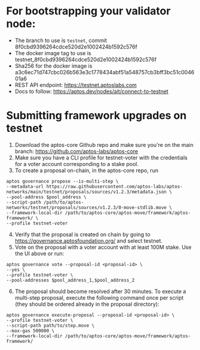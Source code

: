 # For bootstrapping your validator node:

- The branch to use is `testnet`, commit 8f0cbd9396264cdce520d2e1002424b1592c576f
- The docker image tag to use is testnet_8f0cbd9396264cdce520d2e1002424b1592c576f
- Sha256 for the docker image is a3c6ec71d747cbc026b563e3c1778434abf51a548757cb3bff3bc51c004601a6
- REST API endpoint: https://testnet.aptoslabs.com
- Docs to follow: https://aptos.dev/nodes/ait/connect-to-testnet

# Submitting framework upgrades on testnet
1. Download the aptos-core Github repo and make sure you're on the main branch: https://github.com/aptos-labs/aptos-core
2. Make sure you have a CLI profile for testnet-voter with the credentials for a voter account corresponding
to a stake pool.
3. To create a proposal on-chain, in the aptos-core repo, run
```
aptos governance propose --is-multi-step \
--metadata-url https://raw.githubusercontent.com/aptos-labs/aptos-networks/main/testnet/proposals/sources/v1.2.3/metadata.json \
--pool-address $pool_address \
--script-path /path/to/aptos-networks/testnet/proposals/sources/v1.2.3/0-move-stdlib.move \
--framework-local-dir /path/to/aptos-core/aptos-move/framework/aptos-framework/ \
--profile testnet-voter
```
4. Verify that the proposal is created on chain by going to https://governance.aptosfoundation.org/ and select testnet.
5. Vote on the proposal with a voter account with at least 100M stake. Use the UI above or run:
```
aptos governance vote --proposal-id <proposal-id> \
--yes \
--profile testnet-voter \
--pool-addresses $pool_address_1,$pool_address_2
```
6. The proposal should become resolved after 30 minutes. To execute a multi-step proposal, execute the following command
once per script (they should be ordered already in the proposal directory):
```
aptos governance execute-proposal --proposal-id <proposal-id> \
--profile testnet-voter \
--script-path path/to/step.move \
--max-gas 500000 \
--framework-local-dir /path/to/aptos-core/aptos-move/framework/aptos-framework/
```
